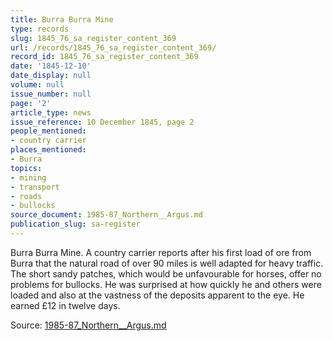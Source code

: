 ```yaml
---
title: Burra Burra Mine
type: records
slug: 1845_76_sa_register_content_369
url: /records/1845_76_sa_register_content_369/
record_id: 1845_76_sa_register_content_369
date: '1845-12-10'
date_display: null
volume: null
issue_number: null
page: '2'
article_type: news
issue_reference: 10 December 1845, page 2
people_mentioned:
- country carrier
places_mentioned:
- Burra
topics:
- mining
- transport
- roads
- bullocks
source_document: 1985-87_Northern__Argus.md
publication_slug: sa-register
---
```


Burra Burra Mine.  A country carrier reports after his first load of ore from Burra that the natural road of over 90 miles is well adapted for heavy traffic.  The short sandy patches, which would be unfavourable for horses, offer no problems for bullocks.  He was surprised at how quickly he and others were loaded and also at the vastness of the deposits apparent to the eye. He earned £12 in twelve days.

Source: [1985-87_Northern__Argus.md](/downloads/markdown/1985-87_Northern__Argus.md)

